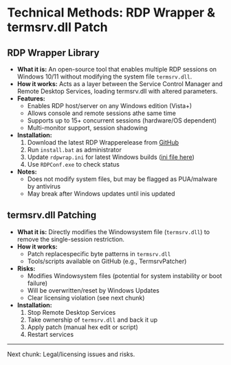 # Technical Methods: RDP Wrapper & termsrv.dll Patch

## RDP Wrapper Library
- **What it is:** An open-source tool that enables multiple RDP sessions on Windows 10/11 without modifying the system file `termsrv.dll`.
- **How it works:** Acts as a layer between the Service Control Manager and Remote Desktop Services, loading termsrv.dll with altered parameters.
- **Features:**
  - Enables RDP host/server on any Windows edition (Vista+)
  - Allows console and remote sessions athe same time
  - Supports up to 15+ concurrent sessions (hardware/OS dependent)
  - Multi-monitor support, session shadowing
- **Installation:**
  1. Download the latest RDP Wrapperelease from [GitHub](https://github.com/stascorp/rdpwrap/releases)
  2. Run `install.bat` as administrator
  3. Update `rdpwrap.ini` for latest Windows builds ([ini file here](https://raw.githubusercontent.com/sebaxakerhtc/rdpwrap.ini/master/rdpwrap.ini))
  4. Use `RDPConf.exe` to check status
- **Notes:**
  - Does not modify system files, but may be flagged as PUA/malware by antivirus
  - May break after Windows updates until inis updated

## termsrv.dll Patching
- **What it is:** Directly modifies the Windowsystem file (`termsrv.dll`) to remove the single-session restriction.
- **How it works:**
  - Patch replacespecific byte patterns in `termsrv.dll`
  - Tools/scripts available on GitHub (e.g., TermsrvPatcher)
- **Risks:**
  - Modifies Windowsystem files (potential for system instability or boot failure)
  - Will be overwritten/reset by Windows Updates
  - Clear licensing violation (see next chunk)
- **Installation:**
  1. Stop Remote Desktop Services
  2. Take ownership of `termsrv.dll` and back it up
  3. Apply patch (manual hex edit or script)
  4. Restart services

---

Next chunk: Legal/licensing issues and risks.
